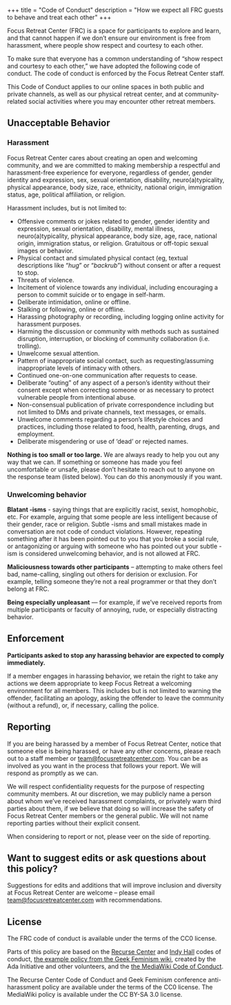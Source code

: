 +++
title = "Code of Conduct"
description = "How we expect all FRC guests to behave and treat each other"
+++

Focus Retreat Center (FRC) is a space for participants to explore and learn, and that cannot happen if we don’t ensure our environment is free from harassment, where people show respect and courtesy to each other.

To make sure that everyone has a common understanding of “show respect and courtesy to each other,” we have adopted the following code of conduct. The code of conduct is enforced by the Focus Retreat Center staff.

This Code of Conduct applies to our online spaces in both public and private channels, as well as our physical retreat center, and at community-related social activities where you may encounter other retreat members.

## Unacceptable Behavior

### Harassment

Focus Retreat Center cares about creating an open and welcoming community, and we are committed to making membership a respectful and harassment-free experience for everyone, regardless of gender, gender identity and expression, sex, sexual orientation, disability, neuro(a)typicality, physical appearance, body size, race, ethnicity, national origin, immigration status, age, political affiliation, or religion.

Harassment includes, but is not limited to:

- Offensive comments or jokes related to gender, gender identity and expression, sexual orientation, disability, mental illness, neuro(a)typicality, physical appearance, body size, age, race, national origin, immigration status, or religion.
Gratuitous or off-topic sexual images or behavior.
- Physical contact and simulated physical contact (eg, textual descriptions like “*hug*” or “*backrub*”) without consent or after a request to stop.
- Threats of violence.
- Incitement of violence towards any individual, including encouraging a person to commit suicide or to engage in self-harm.
- Deliberate intimidation, online or offline.
- Stalking or following, online or offline.
- Harassing photography or recording, including logging online activity for harassment purposes.
- Harming the discussion or community with methods such as sustained disruption, interruption, or blocking of community collaboration (i.e. trolling).
- Unwelcome sexual attention.
- Pattern of inappropriate social contact, such as requesting/assuming inappropriate levels of intimacy with others.
- Continued one-on-one communication after requests to cease.
- Deliberate “outing” of any aspect of a person’s identity without their consent except when correcting someone or as necessary to protect vulnerable people from intentional abuse.
- Non-consensual publication of private correspondence including but not limited to DMs and private channels, text messages, or emails.
- Unwelcome comments regarding a person’s lifestyle choices and practices, including those related to food, health, parenting, drugs, and employment.
- Deliberate misgendering or use of ‘dead’ or rejected names.

**Nothing is too small or too large.** We are always ready to help you out any way that we can. If something or someone has made you feel uncomfortable or unsafe, please don’t hesitate to reach out to anyone on the response team (listed below). You can do this anonymously if you want.

### Unwelcoming behavior

**Blatant -isms** - saying things that are explicitly racist, sexist, homophobic, etc. For example, arguing that some people are less intelligent because of their gender, race or religion. Subtle -isms and small mistakes made in conversation are not code of conduct violations. However, repeating something after it has been pointed out to you that you broke a social rule, or antagonizing or arguing with someone who has pointed out your subtle -ism is considered unwelcoming behavior, and is not allowed at FRC.

**Maliciousness towards other participants** – attempting to make others feel bad, name-calling, singling out others for derision or exclusion. For example, telling someone they’re not a real programmer or that they don’t belong at FRC.

**Being especially unpleasant** — for example, if we’ve received reports from multiple participants or faculty of annoying, rude, or especially distracting behavior.

## Enforcement

**Participants asked to stop any harassing behavior are expected to comply immediately.**

If a member engages in harassing behavior, we retain the right to take any actions we deem appropriate to keep Focus Retreat a welcoming environment for all members. This includes but is not limited to warning the offender, facilitating an apology, asking the offender to leave the community (without a refund), or, if necessary, calling the police.

## Reporting

If you are being harassed by a member of Focus Retreat Center, notice that someone else is being harassed, or have any other concerns, please reach out to a staff member or team@focusretreatcenter.com. You can be as involved as you want in the process that follows your report. We will respond as promptly as we can.

We will respect confidentiality requests for the purpose of respecting community members. At our discretion, we may publicly name a person about whom we’ve received harassment complaints, or privately warn third parties about them, if we believe that doing so will increase the safety of Focus Retreat Center members or the general public. We will not name reporting parties without their explicit consent.

When considering to report or not, please veer on the side of reporting.

## Want to suggest edits or ask questions about this policy?

Suggestions for edits and additions that will improve inclusion and diversity at Focus Retreat Center are welcome – please email team@focusretreatcenter.com with recommendations.

## License

The FRC code of conduct is available under the terms of the CC0 license.

Parts of this policy are based on the [Recurse Center](https://www.recurse.com/code-of-conduct) and [Indy Hall](https://indyhall.org/code-of-conduct/) codes of conduct, [the example policy from the Geek Feminism wiki](http://geekfeminism.wikia.com/wiki/Conference_anti-harassment/Policy), created by the Ada Initiative and other volunteers, and the [the MediaWiki Code of Conduct](https://www.mediawiki.org/wiki/Code_of_Conduct). 

The Recurse Center Code of Conduct and Geek Feminism conference anti-harassment policy are available under the terms of the CC0 license. The MediaWiki policy is available under the CC BY-SA 3.0 license.
